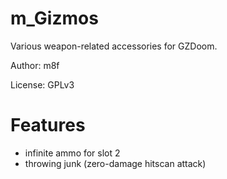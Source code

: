 # m_Gizmos

Various weapon-related accessories for GZDoom.

Author: m8f

License: GPLv3

# Features

- infinite ammo for slot 2
- throwing junk (zero-damage hitscan attack)
